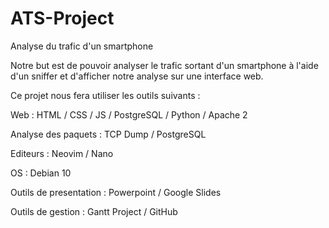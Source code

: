 # ATS-Project
Analyse du trafic d'un smartphone

Notre but est de pouvoir analyser le trafic sortant d'un smartphone à l'aide d'un sniffer et d'afficher notre analyse sur une interface web.


Ce projet nous fera utiliser les outils suivants :


Web : HTML / CSS / JS / PostgreSQL / Python / Apache 2

Analyse des paquets : TCP Dump / PostgreSQL


Editeurs : Neovim / Nano

OS : Debian 10

Outils de presentation : Powerpoint / Google Slides

Outils de gestion : Gantt Project / GitHub
